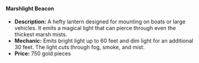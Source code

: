 #### Marshlight Beacon

- **Description:** A hefty lantern designed for mounting on boats or large vehicles. It emits a magical light that can pierce through even the thickest marsh mists.
- **Mechanic:** Emits bright light up to 60 feet and dim light for an additional 30 feet. The light cuts through fog, smoke, and mist.
- **Price:** 750 gold pieces